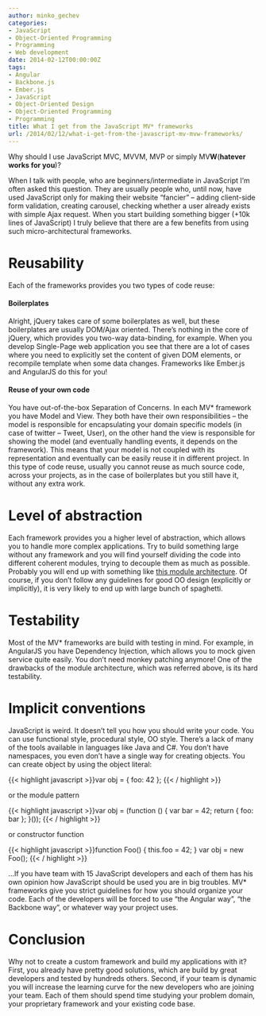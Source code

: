 ```yaml
---
author: minko_gechev
categories:
- JavaScript
- Object-Oriented Programming
- Programming
- Web development
date: 2014-02-12T00:00:00Z
tags:
- Angular
- Backbone.js
- Ember.js
- JavaScript
- Object-Oriented Design
- Object-Oriented Programming
- Programming
title: What I get from the JavaScript MV* frameworks
url: /2014/02/12/what-i-get-from-the-javascript-mv-mvw-frameworks/
---
```


Why should I use JavaScript MVC, MVVM, MVP or simply MV**W**(**hatever works for you**)?

When I talk with people, who are beginners/intermediate in JavaScript I&#8217;m often asked this question. They are usually people who, until now, have used JavaScript only for making their website &#8220;fancier&#8221; &#8211; adding client-side form validation, creating carousel, checking whether a user already exists with simple Ajax request. When you start building something bigger (+10k lines of JavaScript) I truly believe that there are a few benefits from using such micro-architectural frameworks.

# Reusability

Each of the frameworks provides you two types of code reuse:

#### Boilerplates

Alright, jQuery takes care of some boilerplates as well, but these boilerplates are usually DOM/Ajax oriented. There&#8217;s nothing in the core of jQuery, which provides you two-way data-binding, for example. When you develop Single-Page web application you see that there are a lot of cases where you need to explicitly set the content of given DOM elements, or recompile template when some data changes. Frameworks like Ember.js and AngularJS do this for you!

#### Reuse of your own code

You have out-of-the-box Separation of Concerns. In each MV* framework you have Model and View. They both have their own responsibilities &#8211; the model is responsible for encapsulating your domain specific models (in case of twitter &#8211; Tweet, User), on the other hand the view is responsible for showing the model (and eventually handling events, it depends on the framework). This means that your model is not coupled with its representation and eventually can be easily reuse it in different project. In this type of code reuse, usually you cannot reuse as much source code, across your projects, as in the case of boilerplates but you still have it, without any extra work.

# Level of abstraction

Each framework provides you a higher level of abstraction, which allows you to handle more complex applications. Try to build something large without any framework and you will find yourself dividing the code into different coherent modules, trying to decouple them as much as possible. Probably you will end up with something like [this module architecture][1]. Of course, if you don&#8217;t follow any guidelines for good OO design (explicitly or implicitly), it is very likely to end up with large bunch of spaghetti.

# Testability

Most of the MV* frameworks are build with testing in mind. For example, in AngularJS you have Dependency Injection, which allows you to mock given service quite easily. You don&#8217;t need monkey patching anymore! One of the drawbacks of the module architecture, which was referred above, is its hard testability.

# Implicit conventions

JavaScript is weird. It doesn&#8217;t tell you how you should write your code. You can use functional style, procedural style, OO style. There&#8217;s a lack of many of the tools available in languages like Java and C#. You don&#8217;t have namespaces, you even don&#8217;t have a single way for creating objects. You can create object by using the object literal:

{{< highlight javascript >}}var obj = { foo: 42 };
{{< / highlight >}}

or the module pattern

{{< highlight javascript >}}var obj = (function () {
  var bar = 42;
  return {
    foo: bar
  };
}());
{{< / highlight >}}

or constructor function

{{< highlight javascript >}}function Foo() {
  this.foo = 42;
}
var obj = new Foo();
{{< / highlight >}}

&#8230;If you have team with 15 JavaScript developers and each of them has his own opinion how JavaScript should be used you are in big troubles. MV* frameworks give you strict guidelines for how you should organize your code. Each of the developers will be forced to use &#8220;the Angular way&#8221;, &#8220;the Backbone way&#8221;, or whatever way your project uses.

# Conclusion

Why not to create a custom framework and build my applications with it? First, you already have pretty good solutions, which are build by great developers and tested by hundreds others. Second, if your team is dynamic you will increase the learning curve for the new developers who are joining your team. Each of them should spend time studying your problem domain, your proprietary framework and your existing code base.

 [1]: http://www.slideshare.net/nzakas/scalable-javascript-application-architecture